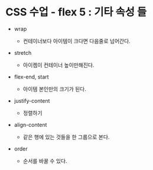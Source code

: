 # CSS 수업 - flex 5 : 기타 속성 들

- wrap
  - 컨테이너보다 아이템이 크다면 다음줄로 넘어간다.

- stretch
  - 아이켐이 컨테이너 높이만해진다.
- flex-end, start
  - 아이템 본인만의 크기가 된다.
- justify-content
  - 정렬하기
- align-content
  - 같은 행에 있는 것들을 한 그룹으로 본다.
- order
  - 순서를 바꿀 수 있다.

